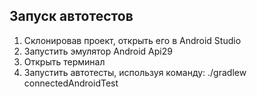 ## Запуск автотестов
1. Склонировав проект, открыть его в Android Studio
2. Запустить эмулятор Android Api29
3. Открыть терминал
4. Запустить автотесты, используя команду: ./gradlew connectedAndroidTest

